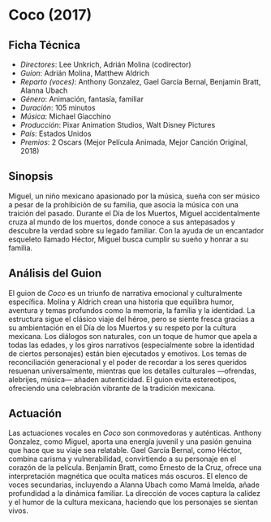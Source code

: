 # Coco (2017)

## Ficha Técnica

- *Directores*: Lee Unkrich, Adrián Molina (codirector)
- *Guion*: Adrián Molina, Matthew Aldrich
- *Reparto (voces)*: Anthony Gonzalez, Gael García Bernal, Benjamin Bratt, Alanna Ubach
- *Género*: Animación, fantasía, familiar
- *Duración*: 105 minutos
- *Música*: Michael Giacchino
- *Producción*: Pixar Animation Studios, Walt Disney Pictures
- *País*: Estados Unidos
- *Premios*: 2 Oscars (Mejor Película Animada, Mejor Canción Original, 2018)

## Sinopsis

Miguel, un niño mexicano apasionado por la música, sueña con ser músico a pesar de la prohibición de su familia, que asocia la música con una traición del pasado. Durante el Día de los Muertos, Miguel accidentalmente cruza al mundo de los muertos, donde conoce a sus antepasados y descubre la verdad sobre su legado familiar. Con la ayuda de un encantador esqueleto llamado Héctor, Miguel busca cumplir su sueño y honrar a su familia.

## Análisis del Guion

El guion de *Coco* es un triunfo de narrativa emocional y culturalmente específica. Molina y Aldrich crean una historia que equilibra humor, aventura y temas profundos como la memoria, la familia y la identidad. La estructura sigue el clásico viaje del héroe, pero se siente fresca gracias a su ambientación en el Día de los Muertos y su respeto por la cultura mexicana. Los diálogos son naturales, con un toque de humor que apela a todas las edades, y los giros narrativos (especialmente sobre la identidad de ciertos personajes) están bien ejecutados y emotivos. Los temas de reconciliación generacional y el poder de recordar a los seres queridos resuenan universalmente, mientras que los detalles culturales —ofrendas, alebrijes, música— añaden autenticidad. El guion evita estereotipos, ofreciendo una celebración vibrante de la tradición mexicana.

## Actuación

Las actuaciones vocales en *Coco* son conmovedoras y auténticas. Anthony Gonzalez, como Miguel, aporta una energía juvenil y una pasión genuina que hace que su viaje sea relatable. Gael García Bernal, como Héctor, combina carisma y vulnerabilidad, convirtiendo a su personaje en el corazón de la película. Benjamin Bratt, como Ernesto de la Cruz, ofrece una interpretación magnética que oculta matices más oscuros. El elenco de voces secundarias, incluyendo a Alanna Ubach como Mamá Imelda, añade profundidad a la dinámica familiar. La dirección de voces captura la calidez y el humor de la cultura mexicana, haciendo que los personajes se sientan vivos.

